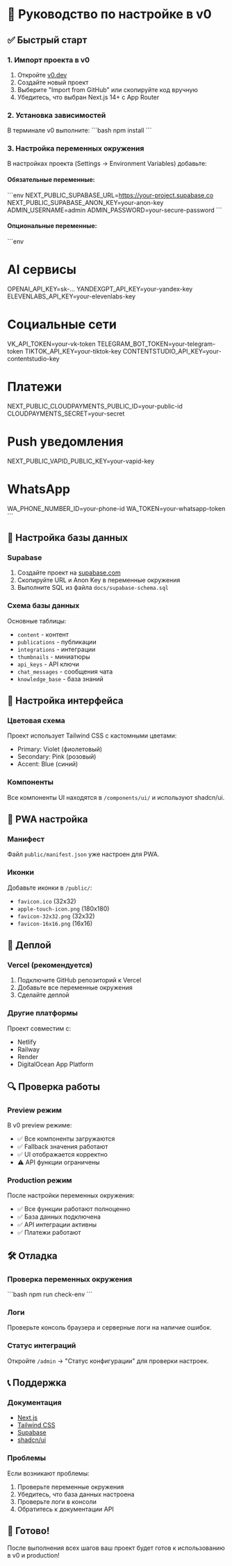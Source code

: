 # 🚀 Руководство по настройке в v0

## ✅ Быстрый старт

### 1. Импорт проекта в v0
1. Откройте [v0.dev](https://v0.dev)
2. Создайте новый проект
3. Выберите "Import from GitHub" или скопируйте код вручную
4. Убедитесь, что выбран Next.js 14+ с App Router

### 2. Установка зависимостей
В терминале v0 выполните:
\`\`\`bash
npm install
\`\`\`

### 3. Настройка переменных окружения
В настройках проекта (Settings → Environment Variables) добавьте:

#### Обязательные переменные:
\`\`\`env
NEXT_PUBLIC_SUPABASE_URL=https://your-project.supabase.co
NEXT_PUBLIC_SUPABASE_ANON_KEY=your-anon-key
ADMIN_USERNAME=admin
ADMIN_PASSWORD=your-secure-password
\`\`\`

#### Опциональные переменные:
\`\`\`env
# AI сервисы
OPENAI_API_KEY=sk-...
YANDEXGPT_API_KEY=your-yandex-key
ELEVENLABS_API_KEY=your-elevenlabs-key

# Социальные сети
VK_API_TOKEN=your-vk-token
TELEGRAM_BOT_TOKEN=your-telegram-token
TIKTOK_API_KEY=your-tiktok-key
CONTENTSTUDIO_API_KEY=your-contentstudio-key

# Платежи
NEXT_PUBLIC_CLOUDPAYMENTS_PUBLIC_ID=your-public-id
CLOUDPAYMENTS_SECRET=your-secret

# Push уведомления
NEXT_PUBLIC_VAPID_PUBLIC_KEY=your-vapid-key

# WhatsApp
WA_PHONE_NUMBER_ID=your-phone-id
WA_TOKEN=your-whatsapp-token
\`\`\`

## 🔧 Настройка базы данных

### Supabase
1. Создайте проект на [supabase.com](https://supabase.com)
2. Скопируйте URL и Anon Key в переменные окружения
3. Выполните SQL из файла `docs/supabase-schema.sql`

### Схема базы данных
Основные таблицы:
- `content` - контент
- `publications` - публикации
- `integrations` - интеграции
- `thumbnails` - миниатюры
- `api_keys` - API ключи
- `chat_messages` - сообщения чата
- `knowledge_base` - база знаний

## 🎨 Настройка интерфейса

### Цветовая схема
Проект использует Tailwind CSS с кастомными цветами:
- Primary: Violet (фиолетовый)
- Secondary: Pink (розовый)
- Accent: Blue (синий)

### Компоненты
Все компоненты UI находятся в `/components/ui/` и используют shadcn/ui.

## 📱 PWA настройка

### Манифест
Файл `public/manifest.json` уже настроен для PWA.

### Иконки
Добавьте иконки в `/public/`:
- `favicon.ico` (32x32)
- `apple-touch-icon.png` (180x180)
- `favicon-32x32.png` (32x32)
- `favicon-16x16.png` (16x16)

## 🚀 Деплой

### Vercel (рекомендуется)
1. Подключите GitHub репозиторий к Vercel
2. Добавьте все переменные окружения
3. Сделайте деплой

### Другие платформы
Проект совместим с:
- Netlify
- Railway
- Render
- DigitalOcean App Platform

## 🔍 Проверка работы

### Preview режим
В v0 preview режиме:
- ✅ Все компоненты загружаются
- ✅ Fallback значения работают
- ✅ UI отображается корректно
- ⚠️ API функции ограничены

### Production режим
После настройки переменных окружения:
- ✅ Все функции работают полноценно
- ✅ База данных подключена
- ✅ API интеграции активны
- ✅ Платежи работают

## 🛠️ Отладка

### Проверка переменных окружения
\`\`\`bash
npm run check-env
\`\`\`

### Логи
Проверьте консоль браузера и серверные логи на наличие ошибок.

### Статус интеграций
Откройте `/admin` → "Статус конфигурации" для проверки настроек.

## 📞 Поддержка

### Документация
- [Next.js](https://nextjs.org/docs)
- [Tailwind CSS](https://tailwindcss.com/docs)
- [Supabase](https://supabase.com/docs)
- [shadcn/ui](https://ui.shadcn.com)

### Проблемы
Если возникают проблемы:
1. Проверьте переменные окружения
2. Убедитесь, что база данных настроена
3. Проверьте логи в консоли
4. Обратитесь к документации API

## 🎉 Готово!

После выполнения всех шагов ваш проект будет готов к использованию в v0 и production!
